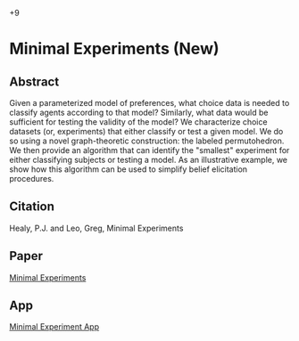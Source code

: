 +9

# Minimal Experiments (New)

## Abstract

Given a parameterized model of preferences, what choice data is needed to classify agents according to that model? Similarly, what data would be sufficient for testing the validity of the model? We characterize choice datasets (or, experiments) that either classify or test a given model. We do so using a novel graph-theoretic construction: the labeled permutohedron. We then provide an algorithm that can identify the "smallest" experiment for either classifying subjects or testing a model. As an illustrative example, we show how this algorithm can be used to simplify belief elicitation procedures.

## Citation 

Healy, P.J. and Leo, Greg, Minimal Experiments

## Paper

[Minimal Experiments](../files/Papers/WP_Minimal_Experiments.pdf)  

## App

[Minimal Experiment App](https://gregleo-econ.shinyapps.io/minimalexperiments/)

